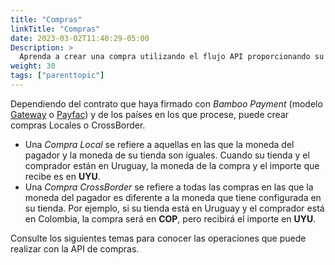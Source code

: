 ```yaml
---
title: "Compras"
linkTitle: "Compras"
date: 2023-03-02T11:40:29-05:00
Description: >
  Aprenda a crear una compra utilizando el flujo API proporcionando su información básica. Además, explore las distintas operaciones disponibles para las compras existentes.
weight: 30
tags: ["parenttopic"]
---
```


Dependiendo del contrato que haya firmado con _Bamboo Payment_ (modelo [Gateway](concepts.html#gateway-model) o [Payfac](concepts.html#payfac-model)) y de los países en los que procese, puede crear compras Locales o CrossBorder.

* Una _Compra Local_ se refiere a aquellas en las que la moneda del pagador y la moneda de su tienda son iguales. Cuando su tienda y el comprador están en Uruguay, la moneda de la compra y el importe que recibe es en **UYU**.
* Una _Compra CrossBorder_ se refiere a todas las compras en las que la moneda del pagador es diferente a la moneda que tiene configurada en su tienda. Por ejemplo, si su tienda está en Uruguay y el comprador está en Colombia, la compra será en **COP**, pero recibirá el importe en **UYU**.

Consulte los siguientes temas para conocer las operaciones que puede realizar con la API de compras.
